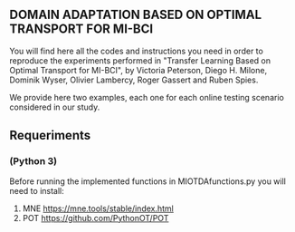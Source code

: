 ## DOMAIN ADAPTATION BASED ON OPTIMAL TRANSPORT FOR MI-BCI

You will find here all the codes and instructions you need in order to reproduce the experiments performed in "Transfer Learning Based on Optimal Transport for MI-BCI", by Victoria Peterson, Diego H. Milone, Dominik Wyser, Olivier Lambercy, Roger Gassert and Ruben Spies.

We provide here two examples, each one for each online testing scenario considered in our study. 

## Requeriments 
### (Python 3)

Before running the implemented functions in MIOTDAfunctions.py you will need to install:
1) MNE https://mne.tools/stable/index.html
2) POT https://github.com/PythonOT/POT
 
 
